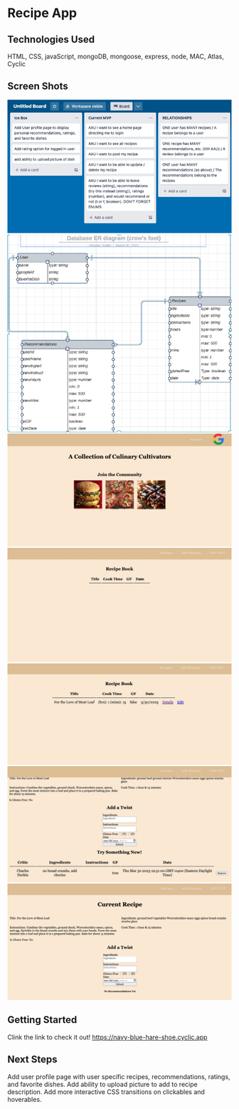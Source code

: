 # Recipe App

## Technologies Used
HTML, CSS, javaScript, mongoDB, mongoose, express, node, MAC, Atlas, Cyclic 


## Screen Shots
 <img src="public/images/trello.png" alt="fucksafekes">
 <img src="public/images/ERD.png" alt="">
 <img src="public/images/homePage.png" alt="">
 <img src="public/images/recipeIndex.png" alt="">
 <img src="public/images/addRecipe.png" alt="">
 <img src="public/images/addRecPage.png" alt="">
 <img src="public/images/show+recPage.png" alt="">

## Getting Started
Clink the link to check it out!
https://navy-blue-hare-shoe.cyclic.app

## Next Steps
Add user profile page with user specific recipes, recommendations, ratings, and favorite dishes.
Add ability to upload picture to add to recipe description.
Add more interactive CSS transitions on clickables and hoverables.